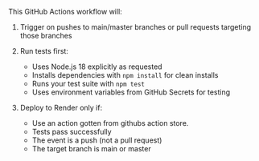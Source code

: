 This GitHub Actions workflow will:

1. Trigger on pushes to main/master branches or pull requests targeting those branches
   
2. Run tests first:
   - Uses Node.js 18 explicitly as requested
   - Installs dependencies with `npm install` for clean installs
   - Runs your test suite with `npm test`
   - Uses environment variables from GitHub Secrets for testing

3. Deploy to Render only if:
   - Use an action gotten from githubs action store.
   - Tests pass successfully
   - The event is a push (not a pull request)
   - The target branch is main or master

